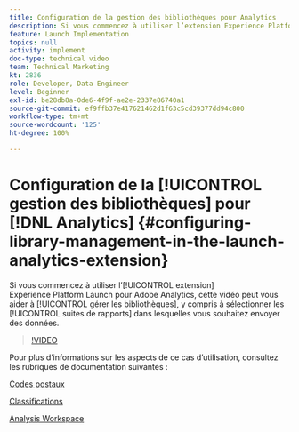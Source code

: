 ```yaml
---
title: Configuration de la gestion des bibliothèques pour Analytics
description: Si vous commencez à utiliser l’extension Experience Platform Launch pour Adobe Analytics, cette vidéo peut vous aider à gérer les bibliothèques de la configuration, y compris à sélectionner les suites de rapports dans lesquelles vous souhaitez envoyer des données.
feature: Launch Implementation
topics: null
activity: implement
doc-type: technical video
team: Technical Marketing
kt: 2836
role: Developer, Data Engineer
level: Beginner
exl-id: be28db8a-0de6-4f9f-ae2e-2337e86740a1
source-git-commit: ef9ffb37e417621462d1f63c5cd39377dd94c800
workflow-type: tm+mt
source-wordcount: '125'
ht-degree: 100%

---
```


# Configuration de la [!UICONTROL gestion des bibliothèques] pour [!DNL Analytics] {#configuring-library-management-in-the-launch-analytics-extension}

Si vous commencez à utiliser l’[!UICONTROL extension] Experience Platform Launch pour Adobe Analytics, cette vidéo peut vous aider à [!UICONTROL gérer les bibliothèques], y compris à sélectionner les [!UICONTROL suites de rapports] dans lesquelles vous souhaitez envoyer des données.

>[!VIDEO](https://video.tv.adobe.com/v/27092/?quality=12)

Pour plus d’informations sur les aspects de ce cas d’utilisation, consultez les rubriques de documentation suivantes :

[Codes postaux](https://experienceleague.adobe.com/docs/analytics/components/dimensions/zip-code.html?lang=fr)

[Classifications](https://experienceleague.adobe.com/docs/analytics/components/classifications/c-classifications.html?lang=fr)

[Analysis Workspace](https://experienceleague.adobe.com/docs/analytics/analyze/analysis-workspace/analysis-workspace-features.html?lang=fr)
